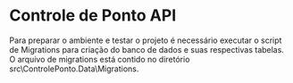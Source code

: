 # Controle de Ponto API

Para preparar o ambiente e testar o projeto é necessário executar o script de Migrations para criação do banco de dados e suas respectivas tabelas.
O arquivo de migrations está contido no diretório src\ControlePonto.Data\Migrations.
